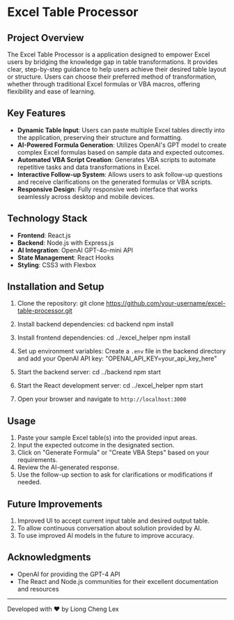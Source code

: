 # Excel Table Processor

## Project Overview

The Excel Table Processor is a application designed to empower Excel users by bridging the knowledge gap in table transformations. It provides clear, step-by-step guidance to help users achieve their desired table layout or structure. Users can choose their preferred method of transformation, whether through traditional Excel formulas or VBA macros, offering flexibility and ease of learning.

## Key Features

- **Dynamic Table Input**: Users can paste multiple Excel tables directly into the application, preserving their structure and formatting.
- **AI-Powered Formula Generation**: Utilizes OpenAI's GPT model to create complex Excel formulas based on sample data and expected outcomes.
- **Automated VBA Script Creation**: Generates VBA scripts to automate repetitive tasks and data transformations in Excel.
- **Interactive Follow-up System**: Allows users to ask follow-up questions and receive clarifications on the generated formulas or VBA scripts.
- **Responsive Design**: Fully responsive web interface that works seamlessly across desktop and mobile devices.

## Technology Stack

- **Frontend**: React.js
- **Backend**: Node.js with Express.js
- **AI Integration**: OpenAI GPT-4o-mini API
- **State Management**: React Hooks
- **Styling**: CSS3 with Flexbox

## Installation and Setup

1. Clone the repository:
git clone https://github.com/your-username/excel-table-processor.git

2. Install backend dependencies:
cd backend
npm install 
  
3. Install frontend dependencies:
cd ../excel_helper
npm install

4. Set up environment variables:
Create a `.env` file in the backend directory and add your OpenAI API key:
"OPENAI_API_KEY=your_api_key_here"

5. Start the backend server:
cd ../backend
npm start

6. Start the React development server:
cd ../excel_helper
npm start

7. Open your browser and navigate to `http://localhost:3000`

## Usage

1. Paste your sample Excel table(s) into the provided input areas.
2. Input the expected outcome in the designated section.
3. Click on "Generate Formula" or "Create VBA Steps" based on your requirements.
4. Review the AI-generated response.
5. Use the follow-up section to ask for clarifications or modifications if needed.

## Future Improvements
1. Improved UI to accept current input table and desired output table.
2. To allow continuous conversation about solution provided by AI.
3. To use improved AI models in the future to improve accuracy.

## Acknowledgments

- OpenAI for providing the GPT-4 API
- The React and Node.js communities for their excellent documentation and resources

---

Developed with ❤️ by Liong Cheng Lex


